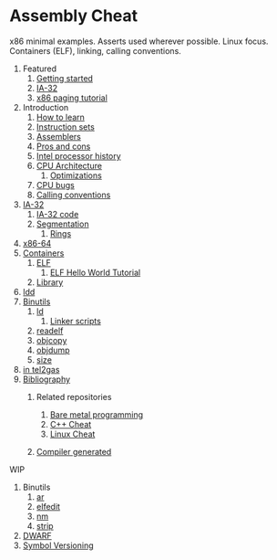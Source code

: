 # Assembly Cheat

x86 minimal examples. Asserts used wherever possible. Linux focus. Containers (ELF), linking, calling conventions.

1.  Featured
    1.  [Getting started](getting-started.md)
    1.  [IA-32](ia-32/)
    1.  [x86 paging tutorial](http://www.cirosantilli.com/x86-paging)
1.  Introduction
    1.  [How to learn](how-to-learn.md)
    1.  [Instruction sets](instruction-sets.md)
    1.  [Assemblers](assemblers.md)
    1.  [Pros and cons](pros-and-cons.md)
    1.  [Intel processor history](intel-processor-history.md)
    1.  [CPU Architecture](cpu-architecture.md)
        1. [Optimizations](optimizations.md)
    1.  [CPU bugs](cpu-bugs.md)
    1.  [Calling conventions](calling-conventions.md)
1.  [IA-32](ia-32.md)
    1.  [IA-32 code](ia-32/)
    1.  [Segmentation](segmentation.md)
        1. [Rings](rings.md)
1.  [x86-64](x86-64/)
1.  [Containers](containers.md)
    1.  [ELF](elf.md)
        1. [ELF Hello World Tutorial](http://www.cirosantilli.com/elf-hello-world)
    1.  [Library](library/)
1.  [ldd](ldd.md)
1.  [Binutils](binutils.md)
    1.  [ld](ld.md)
        1. [Linker scripts](linker-scripts/)
    1.  [readelf](readelf.md)
    1.  [objcopy](objcopy.md)
    1.  [objdump](objdump.md)
    1.  [size](size.md)
1.  [in tel2gas](intel2gas)
1.  [Bibliography](bibliography.md)
    1.  Related repositories
        1. [Bare metal programming](https://github.com/cirosantilli/x86-bare-metal-examples)
        1. [C++ Cheat](https://github.com/cirosantilli/cpp-cheat)
        1. [Linux Cheat](https://github.com/cirosantilli/linux-cheat)

    1.  [Compiler generated](compiler-generated/)

WIP

1.  Binutils
    1. [ar](ar.md)
    1. [elfedit](elfedit.md)
    1. [nm](nm.md)
    1. [strip](strip.md)
1.  [DWARF](dwarf.md)
1.  [Symbol Versioning](symbol-versioning.md)

